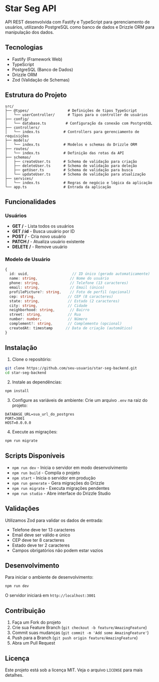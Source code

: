 # Star Seg API

API REST desenvolvida com Fastify e TypeScript para gerenciamento de usuários, utilizando PostgreSQL como banco de dados e Drizzle ORM para manipulação dos dados.

## Tecnologias

- Fastify (Framework Web)
- TypeScript
- PostgreSQL (Banco de Dados)
- Drizzle ORM
- Zod (Validação de Schemas)

## Estrutura do Projeto

```
src/
├── @types/                  # Definições de tipos TypeScript
│   └── userController/      # Tipos para o controller de usuários
├── config/
│   └── database.ts         # Configuração da conexão com PostgreSQL
├── controllers/
│   └── index.ts           # Controllers para gerenciamento de requisições
├── models/
│   └── index.ts           # Modelos e schemas do Drizzle ORM
├── routes/
│   └── index.ts           # Definição das rotas da API
├── schemas/
│   ├── createUser.ts      # Schema de validação para criação
│   ├── deleteUser.ts      # Schema de validação para deleção
│   ├── getUser.ts         # Schema de validação para busca
│   └── updateUser.ts      # Schema de validação para atualização
├── services/
│   └── index.ts           # Regras de negócio e lógica da aplicação
└── app.ts                 # Entrada da aplicação
```

## Funcionalidades

### Usuários
- **GET /** - Lista todos os usuários
- **GET /:id** - Busca usuário por ID
- **POST /** - Cria novo usuário
- **PATCH /** - Atualiza usuário existente
- **DELETE /** - Remove usuário

### Modelo de Usuário
```typescript
{
  id: uuid,                    // ID único (gerado automaticamente)
  name: string,               // Nome do usuário
  phone: string,              // Telefone (13 caracteres)
  email: string,              // Email (único)
  profilePicture?: string,    // Foto de perfil (opcional)
  cep: string,               // CEP (8 caracteres)
  state: string,             // Estado (2 caracteres)
  city: string,              // Cidade
  neighborhood: string,       // Bairro
  street: string,            // Rua
  number: number,            // Número
  complement?: string,       // Complemento (opcional)
  createdAt: timestamp      // Data de criação (automático)
}
```

## Instalação

1. Clone o repositório:
```bash
git clone https://github.com/seu-usuario/star-seg-backend.git
cd star-seg-backend
```

2. Instale as dependências:
```bash
npm install
```

3. Configure as variáveis de ambiente:
Crie um arquivo `.env` na raiz do projeto:
```env
DATABASE_URL=sua_url_do_postgres
PORT=3001
HOST=0.0.0.0
```

4. Execute as migrações:
```bash
npm run migrate
```

## Scripts Disponíveis

- `npm run dev` - Inicia o servidor em modo desenvolvimento
- `npm run build` - Compila o projeto
- `npm start` - Inicia o servidor em produção
- `npm run generate` - Gera migrações do Drizzle
- `npm run migrate` - Executa migrações pendentes
- `npm run studio` - Abre interface do Drizzle Studio

## Validações

Utilizamos Zod para validar os dados de entrada:
- Telefone deve ter 13 caracteres
- Email deve ser válido e único
- CEP deve ter 8 caracteres
- Estado deve ter 2 caracteres
- Campos obrigatórios não podem estar vazios

## Desenvolvimento

Para iniciar o ambiente de desenvolvimento:

```bash
npm run dev
```

O servidor iniciará em `http://localhost:3001`

## Contribuição

1. Faça um Fork do projeto
2. Crie sua Feature Branch (`git checkout -b feature/AmazingFeature`)
3. Commit suas mudanças (`git commit -m 'Add some AmazingFeature'`)
4. Push para a Branch (`git push origin feature/AmazingFeature`)
5. Abra um Pull Request

## Licença

Este projeto está sob a licença MIT. Veja o arquivo `LICENSE` para mais detalhes.
